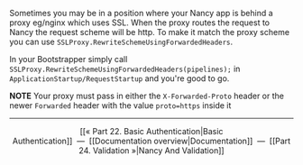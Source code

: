 Sometimes you may be in a position where your Nancy app is behind a proxy eg/nginx which uses SSL.  When the proxy routes the request to Nancy the request scheme will be http.  To make it match the proxy scheme you can use `SSLProxy.RewriteSchemeUsingForwardedHeaders`.

In your Bootstrapper simply call `SSLProxy.RewriteSchemeUsingForwardedHeaders(pipelines);` in `ApplicationStartup/RequestStartup` and you're good to go.

**NOTE** Your proxy must pass in either the `X-Forwarded-Proto` header or the newer `Forwarded` header with the value `proto=https` inside it

***

<p align="center">[[« Part 22. Basic Authentication|Basic Authentication]]&nbsp;&nbsp;—&nbsp;&nbsp;[[Documentation overview|Documentation]]&nbsp;&nbsp;—&nbsp;&nbsp;[[Part 24. Validation »|Nancy And Validation]]</p>